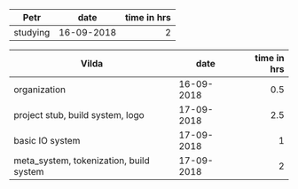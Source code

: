 | Petr | date | time in hrs |
| ---- | ---- | ----------: |
| studying | 16-09-2018 | 2 |

| Vilda | date | time in hrs |
| ----- | ---- | ----------: |
| organization | 16-09-2018 | 0.5 |
| project stub, build system, logo | 17-09-2018 | 2.5 |
| basic IO system | 17-09-2018 | 1 |
| meta_system, tokenization, build system | 17-09-2018 | 2 |
